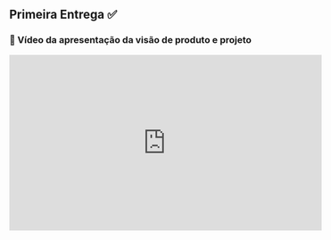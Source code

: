 ## Primeira Entrega ✅

### 🎥 Vídeo da apresentação da visão de produto e projeto

<iframe width="560" height="315" 
    src="https://www.youtube.com/embed/Aayzri2vlJs?si=3vSRuVEQWIHTUOrV" 
    title="YouTube video player" 
    frameborder="0" 
    allow="accelerometer; autoplay; clipboard-write; encrypted-media; gyroscope; picture-in-picture" 
    allowfullscreen>
</iframe>

